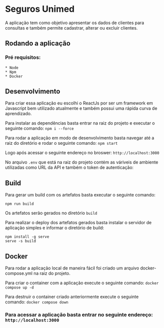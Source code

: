 # Seguros Unimed

A aplicação tem como objetivo apresentar os dados de clientes para consultas e também permite cadastrar, alterar ou excluir clientes.

## Rodando a aplicação

### Pré requisitos:
```text
* Node
* Npm
* Docker
```

## Desenvolvimento

Para criar essa aplicação eu escolhi o ReactJs por ser um framework em Javascript bem utilizado atualmente e também possui uma rápida curva de aprendizado.

Para instalar as dependências basta entrar na raiz do projeto e executar o seguinte comando:
``` npm i --force ```

Para rodar a aplicação em modo de desenvolvimento basta navegar até a raiz do diretório e rodar o seguinte comando:
`npm start`

Logo após acessar o seguinte endereço no broswer:
`http://localhost:3000`


No arquivo `.env` que está na raiz do projeto contém as váriveis de ambiente utilizadas como URL da API e também o token de autenticação:


## Build

Para gerar um build com os artefatos basta executar o seguinte comando:

`npm run build`

Os artefatos serão gerados no diretório `build`

Para realizar o deploy dos artefatos gerados basta instalar o servidor de aplicação simples e informar o diretório de build:
```
npm install -g serve
serve -s build
```

## Docker

Para rodar a aplicação local de maneira fácil foi criado um arquivo docker-compose.yml na raiz do projeto.

Para criar o container com a aplicação execute o seguinte comando:
`docker compose up -d`

Para destruir o container criado anteriormente execute o seguinte comando:
`docker compose down`

### Para acessar a aplicação basta entrar no seguinte endereço: `http://localhost:3000`
